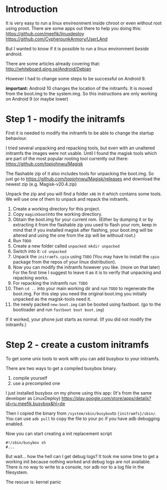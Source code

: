 # Introduction
It is very easy to run a linux envireonment inside chroot or even without root using proot. There are some apps out there to help you doing this:
https://github.com/meefik/linuxdeploy
https://github.com/CypherpunkArmory/UserLAnd

But I wanted to know if it is possible to run a linux environment _beside_ android.

There are some articles already covering that:
http://whiteboard.ping.se/Android/Debian

However I had to change some steps to be successful on Android 9.

__important:__ Android 10 changes the location of the initramfs. It is moved from the boot.img to the system.img. So this instructions are only working on Android 9 (or maybe lower)

# Step 1 - modify the initramfs
First it is needed to modify the initramfs to be able to change the startup behaviour. 

I tried several unpacking and repacking tools, but even with an unaltered initramfs the images were not usable.
Until I found the magisk tools which are part of the most popular rooting tool currently out there:
https://github.com/topjohnwu/Magisk

The flashable zip of it also includes tools for unpacking the boot.img. So just go to https://github.com/topjohnwu/Magisk/releases and download the newest zip (e.g. Magisk-v20.4.zip)

Unpack the zip and you will find a folder `x86` in it which contains some tools.
We will use one of them to unpack and repack the initramfs.

1. Create a working directory for this project.
1. Copy `magiskboot`into the working directiory.
1. Obtain the boot.img for your current rom. (Either by dumping it or by extracting it from the flashable zip you used to flash your rom, keep in mind that if you installed magisk after flashing, your boot.img will be altered and using the one from the zip will be withoud root.)
1. Run `TODO`
1. Create a new folder called `unpacked`: `mkdir unpacked`
1. Switch into it: `cd unpacked`
1. Unpack the `initramfs.cpio` using `TODO` (You may have to install the `cpio` package from the repos of your linux distribution).
1. Now you can modify the initramfs however you like. (more on that later) For the first time I suggest to leave it as it is to verify that unpacking and repacking works.
1. For repacking the initramfs run: `TODO`
1. Then `cd ..` into your main working dir and run `TODO` to regenerate the boot.img. For this step you need the original boot.img you initially unpacked as the magisk-tools need it.
1. the newly packed `new-boot.img` can be booted using fastboot. (go to the bootloader and run `fastboot boot boot.img`)

If it worked, your phone just starts as normal. (If you did not modify the initramfs.)

# Step 2 - create a custom initramfs
To get some unix tools to work with you can add busybox to your initramfs. 

There are two ways to get a compiled busybox binary.
1. compile yourself
1. use a precompiled one

I just installed busybox on my phone using this app: (It's from the same developer as LinuxDeploy)
https://play.google.com/store/apps/details?id=ru.meefik.busybox&hl=de

Then I copied the binary from `/system/xbin/busybox`to `{initramfs}/sbin/`.
You can use `adb pull` to copy the file to your pc if you have adb debugging enabled.

Now you can start creating a init replacement script
```
#!/sbin/busybox sh
#...
```
But wait... how the hell can I get debug logs?
It took me some time to get a working init because nothing worked and debug logs are not available.
There is no way to write to a console, nor adb nor to a log file in the filesystem.

The rescue is: kernel panic

